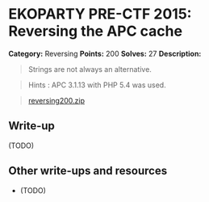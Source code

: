 # EKOPARTY PRE-CTF 2015: Reversing the APC cache

**Category:** Reversing
**Points:** 200
**Solves:** 27
**Description:**

> Strings are not always an alternative.

> Hints : APC 3.1.13 with PHP 5.4 was used.

> [reversing200.zip](reversing200.zip)

## Write-up

(TODO)

## Other write-ups and resources

* (TODO)
